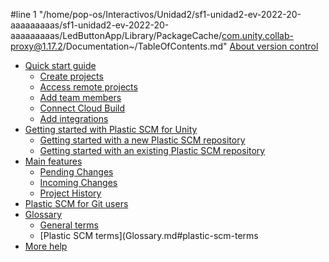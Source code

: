 #line 1 "/home/pop-os/Interactivos/Unidad2/sf1-unidad2-ev-2022-20-aaaaaaaaas/sf1-unidad2-ev-2022-20-aaaaaaaaas/LedButtonApp/Library/PackageCache/com.unity.collab-proxy@1.17.2/Documentation~/TableOfContents.md"
 [About version control](index.md)

* [Quick start guide](QuickStartGuide.md)
  * [Create projects](CreateProjects.md)
  * [Access remote projects](AccessRemoteProjects.md)
  * [Add team members](AddMembers.md)
  * [Connect Cloud Build](ReconnectCB.md)
  * [Add integrations](AddIntegrations.md)
* [Getting started with Plastic SCM for Unity](StartPlasticForUnity.md)
  * [Getting started with a new Plastic SCM repository](NewPlasticRepo.md)
  * [Getting started with an existing Plastic SCM repository](ExistingPlasticRepo.md)
* [Main features](MainFeatures.md)
  * [Pending Changes](MainFeatures.md#pending-changes)
  * [Incoming Changes](MainFeatures.md#incoming-changes)
  * [Project History](MainFeatures.md#project-history)
* [Plastic SCM for Git users](PlasticForGitUsers.md)
* [Glossary](Glossary.md)
  * [General terms](Glossary.md#general-terms)
  * [Plastic SCM terms](Glossary.md#plastic-scm-terms
* [More help](MoreHelp.md)

